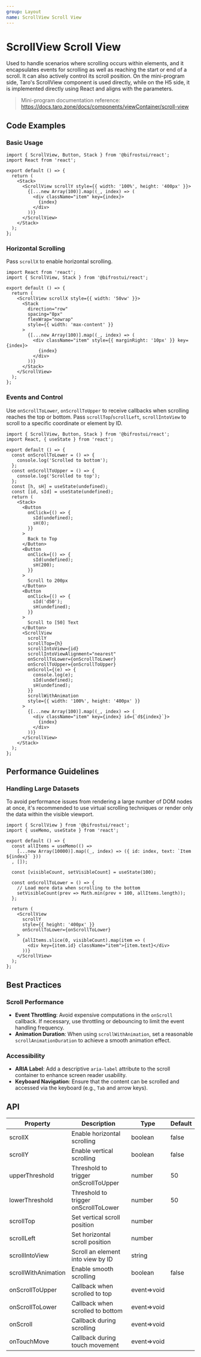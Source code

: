 ```yaml
---
group: Layout
name: ScrollView Scroll View
---
```


# ScrollView Scroll View

Used to handle scenarios where scrolling occurs within elements, and it encapsulates events for scrolling as well as reaching the start or end of a scroll. It can also actively control its scroll position.
On the mini-program side, Taro's ScrollView component is used directly, while on the H5 side, it is implemented directly using React and aligns with the parameters.

> Mini-program documentation reference: <https://docs.taro.zone/docs/components/viewContainer/scroll-view>

## Code Examples

### Basic Usage

```tsx
import { ScrollView, Button, Stack } from '@bifrostui/react';
import React from 'react';

export default () => {
  return (
    <Stack>
      <ScrollView scrollY style={{ width: '100%', height: '400px' }}>
        {[...new Array(100)].map((_, index) => (
          <div className="item" key={index}>
            {index}
          </div>
        ))}
      </ScrollView>
    </Stack>
  );
};
```

### Horizontal Scrolling

Pass `scrollX` to enable horizontal scrolling.

```tsx
import React from 'react';
import { ScrollView, Stack } from '@bifrostui/react';

export default () => {
  return (
    <ScrollView scrollX style={{ width: '50vw' }}>
      <Stack
        direction="row"
        spacing="8px"
        flexWrap="nowrap"
        style={{ width: 'max-content' }}
      >
        {[...new Array(100)].map((_, index) => (
          <div className="item" style={{ marginRight: '10px' }} key={index}>
            {index}
          </div>
        ))}
      </Stack>
    </ScrollView>
  );
};
```

### Events and Control

Use `onScrollToLower`, `onScrollToUpper` to receive callbacks when scrolling reaches the top or bottom.
Pass `scrollTop`/`scrollLeft`, `scrollIntoView` to scroll to a specific coordinate or element by ID.

```tsx
import { ScrollView, Button, Stack } from '@bifrostui/react';
import React, { useState } from 'react';

export default () => {
  const onScrollToLower = () => {
    console.log('Scrolled to bottom');
  };
  const onScrollToUpper = () => {
    console.log('Scrolled to top');
  };
  const [h, sH] = useState(undefined);
  const [id, sId] = useState(undefined);
  return (
    <Stack>
      <Button
        onClick={() => {
          sId(undefined);
          sH(0);
        }}
      >
        Back to Top
      </Button>
      <Button
        onClick={() => {
          sId(undefined);
          sH(200);
        }}
      >
        Scroll to 200px
      </Button>
      <Button
        onClick={() => {
          sId('d50');
          sH(undefined);
        }}
      >
        Scroll to [50] Text
      </Button>
      <ScrollView
        scrollY
        scrollTop={h}
        scrollIntoView={id}
        scrollIntoViewAlignment="nearest"
        onScrollToLower={onScrollToLower}
        onScrollToUpper={onScrollToUpper}
        onScroll={(e) => {
          console.log(e);
          sId(undefined);
          sH(undefined);
        }}
        scrollWithAnimation
        style={{ width: '100%', height: '400px' }}
      >
        {[...new Array(100)].map((_, index) => (
          <div className="item" key={index} id={`d${index}`}>
            {index}
          </div>
        ))}
      </ScrollView>
    </Stack>
  );
};
```

## Performance Guidelines

### Handling Large Datasets
To avoid performance issues from rendering a large number of DOM nodes at once, it's recommended to use virtual scrolling techniques or render only the data within the visible viewport.

```tsx
import { ScrollView } from '@bifrostui/react';
import { useMemo, useState } from 'react';

export default () => {
  const allItems = useMemo(() => 
    [...new Array(10000)].map((_, index) => ({ id: index, text: `Item ${index}` }))
  , []);
  
  const [visibleCount, setVisibleCount] = useState(100);

  const onScrollToLower = () => {
    // Load more data when scrolling to the bottom
    setVisibleCount(prev => Math.min(prev + 100, allItems.length));
  };

  return (
    <ScrollView 
      scrollY 
      style={{ height: '400px' }}
      onScrollToLower={onScrollToLower}
    >
      {allItems.slice(0, visibleCount).map(item => (
        <div key={item.id} className="item">{item.text}</div>
      ))}
    </ScrollView>
  );
};
```

## Best Practices

### Scroll Performance
- **Event Throttling**: Avoid expensive computations in the `onScroll` callback. If necessary, use throttling or debouncing to limit the event handling frequency.
- **Animation Duration**: When using `scrollWithAnimation`, set a reasonable `scrollAnimationDuration` to achieve a smooth animation effect.

### Accessibility
- **ARIA Label**: Add a descriptive `aria-label` attribute to the scroll container to enhance screen reader usability.
- **Keyboard Navigation**: Ensure that the content can be scrolled and accessed via the keyboard (e.g., `Tab` and arrow keys).

## API

| Property            | Description                          | Type        | Default |
| ------------------- | ------------------------------------ | ----------- | ------- |
| scrollX             | Enable horizontal scrolling          | boolean     | false   |
| scrollY             | Enable vertical scrolling            | boolean     | false   |
| upperThreshold      | Threshold to trigger onScrollToUpper | number      | 50      |
| lowerThreshold      | Threshold to trigger onScrollToLower | number      | 50      |
| scrollTop           | Set vertical scroll position         | number      |         |
| scrollLeft          | Set horizontal scroll position       | number      |         |
| scrollIntoView      | Scroll an element into view by ID    | string      |         |
| scrollWithAnimation | Enable smooth scrolling              | boolean     | false   |
| onScrollToUpper     | Callback when scrolled to top        | event=>void |         |
| onScrollToLower     | Callback when scrolled to bottom     | event=>void |         |
| onScroll            | Callback during scrolling            | event=>void |         |
| onTouchMove         | Callback during touch movement       | event=>void |         |
